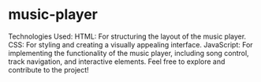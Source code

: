 # music-player
 Technologies Used:  HTML: For structuring the layout of the music player. CSS: For styling and creating a visually appealing interface. JavaScript: For implementing the functionality of the music player, including song control, track navigation, and interactive elements. Feel free to explore and contribute to the project!
